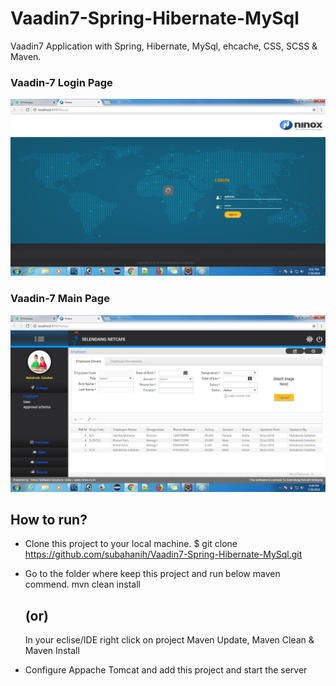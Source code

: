 # Vaadin7-Spring-Hibernate-MySql
Vaadin7 Application with Spring, Hibernate, MySql, ehcache, CSS, SCSS &amp; Maven.

### Vaadin-7 Login Page
![](screenshots/Vaadin7-Login.png)

### Vaadin-7 Main Page
![](screenshots/Vaadin7-Main.png)

## How to run?
  * Clone this project to your local machine.
    $ git clone https://github.com/subahanih/Vaadin7-Spring-Hibernate-MySql.git
  
  * Go to the folder where keep this project and run below maven commend.
    mvn clean install
      ## (or)
    In your eclise/IDE right click on project Maven Update, Maven Clean & Maven Install
    
  * Configure Appache Tomcat and add this project and start the server


